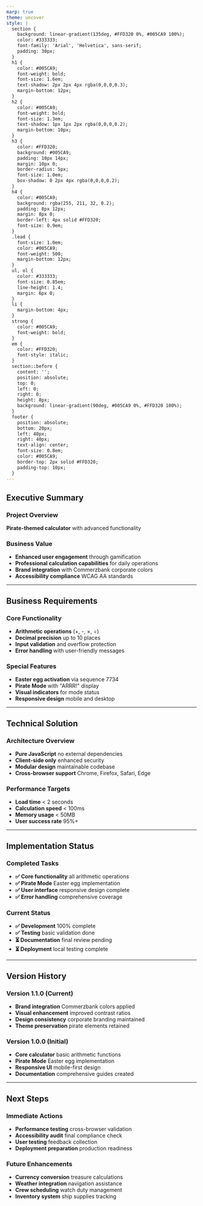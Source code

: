 ```yaml
---
marp: true
theme: uncover
style: |
  section {
    background: linear-gradient(135deg, #FFD320 0%, #005CA9 100%);
    color: #333333;
    font-family: 'Arial', 'Helvetica', sans-serif;
    padding: 30px;
  }
  h1 {
    color: #005CA9;
    font-weight: bold;
    font-size: 1.6em;
    text-shadow: 2px 2px 4px rgba(0,0,0,0.3);
    margin-bottom: 12px;
  }
  h2 {
    color: #005CA9;
    font-weight: bold;
    font-size: 1.3em;
    text-shadow: 1px 1px 2px rgba(0,0,0,0.2);
    margin-bottom: 10px;
  }
  h3 {
    color: #FFD320;
    background: #005CA9;
    padding: 10px 14px;
    margin: 10px 0;
    border-radius: 5px;
    font-size: 1.0em;
    box-shadow: 0 2px 4px rgba(0,0,0,0.2);
  }
  h4 {
    color: #005CA9;
    background: rgba(255, 211, 32, 0.2);
    padding: 8px 12px;
    margin: 8px 0;
    border-left: 4px solid #FFD320;
    font-size: 0.9em;
  }
  .lead {
    font-size: 1.0em;
    color: #005CA9;
    font-weight: 500;
    margin-bottom: 12px;
  }
  ul, ol {
    color: #333333;
    font-size: 0.85em;
    line-height: 1.4;
    margin: 6px 0;
  }
  li {
    margin-bottom: 4px;
  }
  strong {
    color: #005CA9;
    font-weight: bold;
  }
  em {
    color: #FFD320;
    font-style: italic;
  }
  section::before {
    content: '';
    position: absolute;
    top: 0;
    left: 0;
    right: 0;
    height: 8px;
    background: linear-gradient(90deg, #005CA9 0%, #FFD320 100%);
  }
  footer {
    position: absolute;
    bottom: 20px;
    left: 40px;
    right: 40px;
    text-align: center;
    font-size: 0.8em;
    color: #005CA9;
    border-top: 2px solid #FFD320;
    padding-top: 10px;
  }
---
```


<!-- _footer: 'Commerzbank IT Development | JavaScript Calculator Project | June 2025' -->

## Executive Summary

### Project Overview
**Pirate-themed calculator** with advanced functionality

### Business Value
- **Enhanced user engagement** through gamification
- **Professional calculation capabilities** for daily operations  
- **Brand integration** with Commerzbank corporate colors
- **Accessibility compliance** WCAG AA standards

---

## Business Requirements

### Core Functionality
- **Arithmetic operations** (+, -, ×, ÷)
- **Decimal precision** up to 10 places
- **Input validation** and overflow protection
- **Error handling** with user-friendly messages

### Special Features  
- **Easter egg activation** via sequence 7734
- **Pirate Mode** with "ARRR!" display
- **Visual indicators** for mode status
- **Responsive design** mobile and desktop

---

## Technical Solution

### Architecture Overview
- **Pure JavaScript** no external dependencies
- **Client-side only** enhanced security
- **Modular design** maintainable codebase
- **Cross-browser support** Chrome, Firefox, Safari, Edge

### Performance Targets
- **Load time** < 2 seconds
- **Calculation speed** < 100ms
- **Memory usage** < 50MB
- **User success rate** 95%+

---

## Implementation Status

### Completed Tasks
- **✅ Core functionality** all arithmetic operations
- **✅ Pirate Mode** Easter egg implementation
- **✅ User interface** responsive design complete
- **✅ Error handling** comprehensive coverage

### Current Status
- **✅ Development** 100% complete
- **✅ Testing** basic validation done
- **⏳ Documentation** final review pending
- **⏳ Deployment** local testing complete

---

## Version History

### Version 1.1.0 (Current)
- **Brand integration** Commerzbank colors applied
- **Visual enhancement** improved contrast ratios
- **Design consistency** corporate branding maintained
- **Theme preservation** pirate elements retained

### Version 1.0.0 (Initial)
- **Core calculator** basic arithmetic functions
- **Pirate Mode** Easter egg implementation
- **Responsive UI** mobile-first design
- **Documentation** comprehensive guides created

---

## Next Steps

### Immediate Actions
- **Performance testing** cross-browser validation
- **Accessibility audit** final compliance check
- **User testing** feedback collection
- **Deployment preparation** production readiness

### Future Enhancements  
- **Currency conversion** treasure calculations
- **Weather integration** navigation assistance
- **Crew scheduling** watch duty management
- **Inventory system** ship supplies tracking
